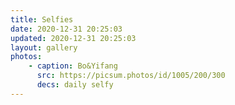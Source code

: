 ```yaml
---
title: Selfies
date: 2020-12-31 20:25:03
updated: 2020-12-31 20:25:03
layout: gallery
photos: 
    - caption: Bo&Yifang
      src: https://picsum.photos/id/1005/200/300
      decs: daily selfy
---
```

